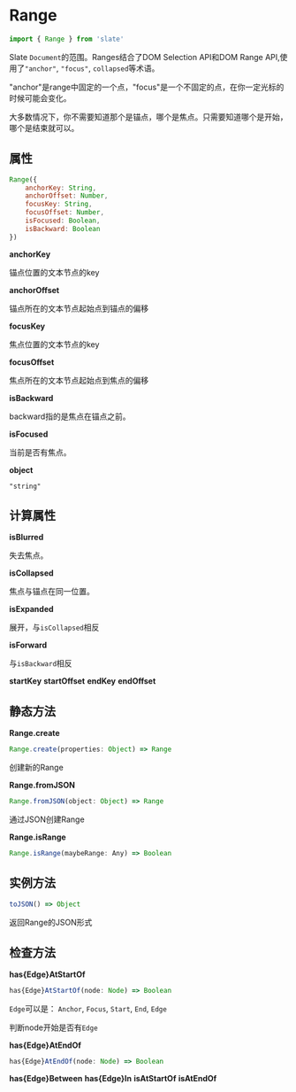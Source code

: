 # Range

```js
import { Range } from 'slate'
```

Slate `Document`的范围。Ranges结合了DOM Selection API和DOM Range API,使用了`"anchor"`, `"focus"`, `collapsed`等术语。

"anchor"是range中固定的一个点，"focus"是一个不固定的点，在你一定光标的时候可能会变化。

大多数情况下，你不需要知道那个是锚点，哪个是焦点。只需要知道哪个是开始，哪个是结束就可以。

## 属性

```js
Range({
    anchorKey: String,
    anchorOffset: Number,
    focusKey: String,
    focusOffset: Number,
    isFocused: Boolean,
    isBackward: Boolean
})
```

**anchorKey**

锚点位置的文本节点的key

**anchorOffset**

锚点所在的文本节点起始点到锚点的偏移

**focusKey**

焦点位置的文本节点的key

**focusOffset**

焦点所在的文本节点起始点到焦点的偏移

**isBackward**

backward指的是焦点在锚点之前。

**isFocused**

当前是否有焦点。

**object**

`"string"`

## 计算属性

**isBlurred**

失去焦点。

**isCollapsed**

焦点与锚点在同一位置。

**isExpanded**

展开，与`isCollapsed`相反

**isForward**

与`isBackward`相反

**startKey**
**startOffset**
**endKey**
**endOffset**


## 静态方法

**Range.create**

```js
Range.create(properties: Object) => Range
```

创建新的Range

**Range.fromJSON**

```js
Range.fromJSON(object: Object) => Range
```
通过JSON创建Range

**Range.isRange**

```js
Range.isRange(maybeRange: Any) => Boolean
```

## 实例方法

```js
toJSON() => Object
```

返回Range的JSON形式

## 检查方法

**has{Edge}AtStartOf**

```js
has{Edge}AtStartOf(node: Node) => Boolean
```

`Edge`可以是： `Anchor`, `Focus`, `Start`, `End`, `Edge`

判断node开始是否有`Edge`

**has{Edge}AtEndOf**
```js
has{Edge}AtEndOf(node: Node) => Boolean
```

**has{Edge}Between**
**has{Edge}In**
**isAtStartOf**
**isAtEndOf**
